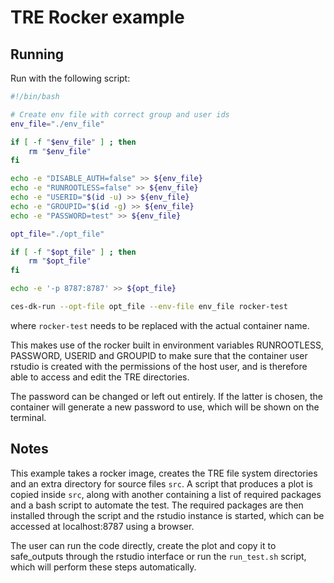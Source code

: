 # TRE Rocker example

## Running

Run with the following script:

``` bash
#!/bin/bash

# Create env file with correct group and user ids
env_file="./env_file"

if [ -f "$env_file" ] ; then
    rm "$env_file"
fi

echo -e "DISABLE_AUTH=false" >> ${env_file}
echo -e "RUNROOTLESS=false" >> ${env_file}
echo -e "USERID="$(id -u) >> ${env_file}
echo -e "GROUPID="$(id -g) >> ${env_file}
echo -e "PASSWORD=test" >> ${env_file}

opt_file="./opt_file"

if [ -f "$opt_file" ] ; then
	rm "$opt_file"
fi

echo -e '-p 8787:8787' >> ${opt_file}

ces-dk-run --opt-file opt_file --env-file env_file rocker-test
```

where `rocker-test` needs to be replaced with the actual container name.

This makes use of the rocker built in environment variables RUNROOTLESS, PASSWORD, USERID and GROUPID to make sure that the container user rstudio is created with the permissions of the host user, and is therefore able to access and edit the TRE directories. 

The password can be changed or left out entirely. If the latter is chosen, the container will generate a new password to use, which will be shown on the terminal.

## Notes

This example takes a rocker image, creates the TRE file system directories and an extra directory for source files `src`. A script that produces a plot is copied inside `src`, along with another containing a list of required packages and a bash script to automate the test. The required packages are then installed through the script and the rstudio instance is started, which can be accessed at localhost:8787 using a browser. 

The user can run the code directly, create the plot and copy it to safe_outputs through the rstudio interface or run the `run_test.sh` script, which will perform these steps automatically. 